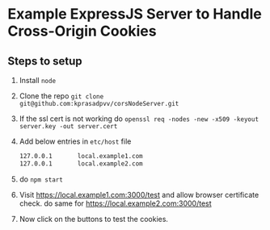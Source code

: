 # Example ExpressJS Server to Handle Cross-Origin Cookies

## Steps to setup

1) Install `node`
2) Clone the repo `git clone git@github.com:kprasadpvv/corsNodeServer.git`
3) If the ssl cert is not working do `openssl req -nodes -new -x509 -keyout server.key -out server.cert`
4) Add below entries in `etc/host` file

    ```bash
    127.0.0.1       local.example1.com
    127.0.0.1       local.example2.com
    ```

5) do `npm start`
6) Visit <https://local.example1.com:3000/test> and allow browser certificate check. do same for <https://local.example2.com:3000/test>
7) Now click on the buttons to test the cookies.
